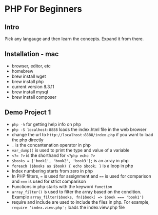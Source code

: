 # PHP For Beginners

## Intro

Pick any langauge and then learn the concepts. Expand it from there.

## Installation - mac

- browser, editor, etc
- homebrew
- brew install wget
- brew install php
- current version 8.3.11
- brew install mysql
- brew install composer

## Demo Project 1

- `php -h` for getting help info on php
- `php -S localhost:8888` loads the index.html file in the web browser
- change the url to `http://localhost:8888/index.php` if you want to load the php directly
- `.` is the concantenation operator in php
- `var_dump()` is used to print the type and value of a variable
- `<?= ?>` is the shorthand for `<?php echo ?>`
- `$books = ['book1', 'book2', 'book3'];` is an array in php
- `foreach ($books as $book) { echo $book; }` is a loop in php
- Index numbering starts from zero in php
- In PHP filters, `=` is used for assignment and `==` is used for comparison and `===` is used for strict comparison
- Functions in php starts with the keyword `function`
- `array_filter()` is used to filter the array based on the condition. Example `array_filter($books, fn($book) => $book === 'book1')` 
- require and include are used to include the files in php. For example, `require 'index.view.php';` loads the index.view.php file